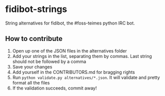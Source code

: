 fidibot-strings
===============

String alternatives for fidibot, the #foss-teimes python IRC bot.

How to contribute
-----------------

1. Open up one of the JSON files in the alternatives folder
2. Add your strings in the list, separating them by commas. Last string should not be followed by a comma
3. Save your changes
4. Add yourself in the CONTRIBUTORS.md for bragging rights
5. Run `python validate.py alternatives/*.json`. It will validate and pretty format all the files
6. If the validation succeeds, commit away!
